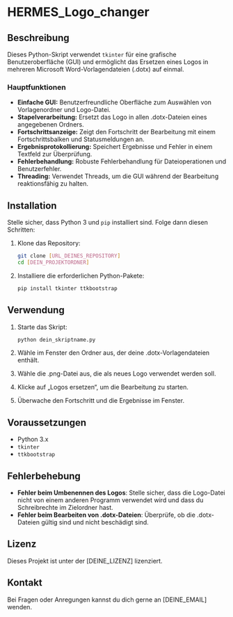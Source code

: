 # HERMES_Logo_changer

## Beschreibung

Dieses Python-Skript verwendet `tkinter` für eine grafische Benutzeroberfläche (GUI) und ermöglicht das Ersetzen eines Logos in mehreren Microsoft Word-Vorlagendateien (.dotx) auf einmal.

### Hauptfunktionen

* **Einfache GUI:** Benutzerfreundliche Oberfläche zum Auswählen von Vorlagenordner und Logo-Datei.
* **Stapelverarbeitung:** Ersetzt das Logo in allen .dotx-Dateien eines angegebenen Ordners.
* **Fortschrittsanzeige:** Zeigt den Fortschritt der Bearbeitung mit einem Fortschrittsbalken und Statusmeldungen an.
* **Ergebnisprotokollierung:** Speichert Ergebnisse und Fehler in einem Textfeld zur Überprüfung.
* **Fehlerbehandlung:** Robuste Fehlerbehandlung für Dateioperationen und Benutzerfehler.
* **Threading:** Verwendet Threads, um die GUI während der Bearbeitung reaktionsfähig zu halten.

## Installation

Stelle sicher, dass Python 3 und `pip` installiert sind. Folge dann diesen Schritten:

1.  Klone das Repository:

    ```bash
    git clone [URL_DEINES_REPOSITORY]
    cd [DEIN_PROJEKTORDNER]
    ```

2.  Installiere die erforderlichen Python-Pakete:

    ```bash
    pip install tkinter ttkbootstrap
    ```

## Verwendung

1.  Starte das Skript:

    ```bash
    python dein_skriptname.py
    ```

2.  Wähle im Fenster den Ordner aus, der deine .dotx-Vorlagendateien enthält.
3.  Wähle die .png-Datei aus, die als neues Logo verwendet werden soll.
4.  Klicke auf „Logos ersetzen“, um die Bearbeitung zu starten.
5.  Überwache den Fortschritt und die Ergebnisse im Fenster.

## Voraussetzungen

* Python 3.x
* `tkinter`
* `ttkbootstrap`

## Fehlerbehebung

* **Fehler beim Umbenennen des Logos**: Stelle sicher, dass die Logo-Datei nicht von einem anderen Programm verwendet wird und dass du Schreibrechte im Zielordner hast.
* **Fehler beim Bearbeiten von .dotx-Dateien**: Überprüfe, ob die .dotx-Dateien gültig sind und nicht beschädigt sind.

## Lizenz

Dieses Projekt ist unter der [DEINE_LIZENZ] lizenziert.

## Kontakt

Bei Fragen oder Anregungen kannst du dich gerne an [DEINE_EMAIL] wenden.
